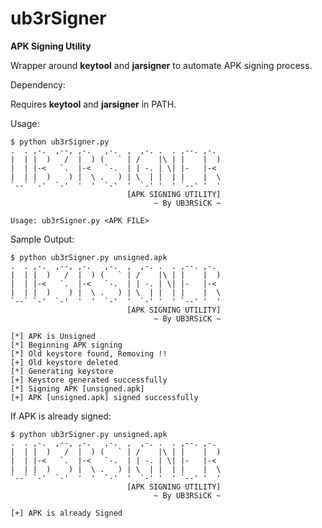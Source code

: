 # ub3rSigner
**APK Signing Utility**

Wrapper around **keytool** and **jarsigner** to automate APK signing process.


Dependency:

Requires **keytool** and **jarsigner** in PATH.


Usage:
```
$ python ub3rSigner.py 
.  . ,-.  ,--, ,-.   ,-.  ,  ,-. .  . ,--. ,-.  
|  | |  )   /  |  ) (   ` | /    |\ | |    |  ) 
|  | |-<   `.  |-<   `-.  | | -. | \| |-   |-<  
|  | |  )    ) |  \ .   ) | \  | |  | |    |  \ 
`--` `-'  `-'  '  '  `-'  '  `-' '  ' `--' '  ' 
                          [APK SIGNING UTILITY]
                                ~ By UB3RSiCK ~

Usage: ub3rSigner.py <APK FILE>
```

Sample Output:
```
$ python ub3rSigner.py unsigned.apk 
.  . ,-.  ,--, ,-.   ,-.  ,  ,-. .  . ,--. ,-.  
|  | |  )   /  |  ) (   ` | /    |\ | |    |  ) 
|  | |-<   `.  |-<   `-.  | | -. | \| |-   |-<  
|  | |  )    ) |  \ .   ) | \  | |  | |    |  \ 
`--` `-'  `-'  '  '  `-'  '  `-' '  ' `--' '  ' 
                          [APK SIGNING UTILITY]
                                ~ By UB3RSiCK ~

[*] APK is Unsigned
[*] Beginning APK signing
[*] Old keystore found, Removing !!
[+] Old keystore deleted
[*] Generating keystore
[+] Keystore generated successfully
[*] Signing APK [unsigned.apk]
[+] APK [unsigned.apk] signed successfully
```
If APK is already signed:
```
$ python ub3rSigner.py unsigned.apk 
.  . ,-.  ,--, ,-.   ,-.  ,  ,-. .  . ,--. ,-.  
|  | |  )   /  |  ) (   ` | /    |\ | |    |  ) 
|  | |-<   `.  |-<   `-.  | | -. | \| |-   |-<  
|  | |  )    ) |  \ .   ) | \  | |  | |    |  \ 
`--` `-'  `-'  '  '  `-'  '  `-' '  ' `--' '  ' 
                          [APK SIGNING UTILITY]
                                ~ By UB3RSiCK ~

[+] APK is already Signed
```
